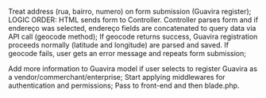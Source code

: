 Treat address (rua, bairro, numero) on form submission (Guavira register);
LOGIC ORDER: HTML sends form to Controller. Controller parses form and if endereço was selected,
             endereço fields are concatenated to query data via API call (geocode method);
             If geocode returns success, Guavira registration proceeds normally (latitude and longitude) are parsed and saved. If geocode fails, user gets an error message and repeats form submission;
             
Add more information to Guavira model if user selects to register Guavira as a vendor/commerchant/enterprise;
Start applying middlewares for authentication and permissions;
Pass to front-end and then blade.php.
